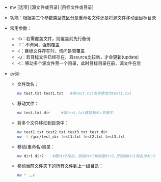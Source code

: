 - mv [选项] [源文件或目录] [目标文件或目录]
- 功能：根据第二个参数类型做区分是重命名文件还是将源文件移动至目标目录
- 常用参数：
  - -b：若需覆盖文件，则覆盖前先行备份
  - -f：不询问，强制覆盖
  - -i：目标文件存在时，询问是否覆盖
  - -u：若目标文件已经存在，且source比较新，才会更新(update)
  - -t：移动多个源文件至一个目录，此时目标目录在前，源文件在后
  
- 示例:

  - 文件改名：

    ```bash
    mv test.txt test1.txt	#将text.txt名字修改为test1.txt
    ```
    
  - 移动文件：
    
    ```bash
    mv test.txt dir		#将test.txt移动到dir目录中
    ```
    
  - 将多个文件移动到目录中：
    
    ```bash
    mv test1.txt test2.txt test3.txt test_dir
    mv -t /gcc/test_dir test1.txt test2.txt test3.txt
    ```
  - 移动(重命名)目录：
    
    ```bash
    mv dir1 dir2	#若dir2存在，则将dir1移动至dir2,否则将dir1改名为dir2
    ```
  - 移动当前文件夹下的所有文件到上一级目录：
    
    ```bash
    mv * ../
    ```

